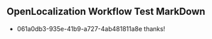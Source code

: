 ## OpenLocalization Workflow Test MarkDown
* 061a0db3-935e-41b9-a727-4ab481811a8e 
thanks!<!--HONumber=Mar16_HO2-->
